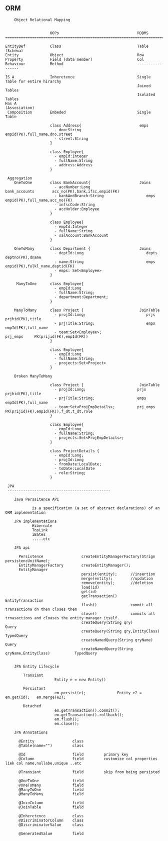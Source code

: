 ORM
------------------------------------------------------------------

        Object Relational Mapping


                        OOPs                                   RDBMS
    ======================================================================================================

    EntityDef           Class                                  Table (Schema)
    Entity              Object                                 Row
    Property            Field (data member)                    Col
    Behaviour           Method                                 -----------------

    IS A                Inheretence                            Single Table for entire hirarchy
                                                               Joined Tables
                                                               Isolated Tables
    Has A
    (Assosiation)
     Composition        Embeded                                Single Table

                        class Address{                          emps
                          - dno:String                                  empid(PK),full_name,dno,street
                          - street:String
                        }

                        class Employee{
                          - empId:Integer
                          - fullName:String
                          - address:Address
                        }

     Aggregation
        OneToOne        class BankAccount{                      Joins
                          - accNumber:Long                         bank_accounts        acc_no(PK),bank,ifsc,empid(FK)
                          - bankAndBranch:String                   emps                 empid(PK),full_name,acc_no(FK)
                          - infscCode:String
                          - accHolder:Employee
                        }

                        class Employee{
                          - empId:Integer
                          - fullName:String
                          - salAccount:BankAccount
                        }

        OneToMany       class Department {                      Joins
                          - deptId:Long                            depts        deptno(PK),dname
                          - name:String                            emps         empid(PK),fulkl_name,deptid(FK)
                          - emps: Set<Employee>
                        }

         ManyToOne      class Employee{
                          - empId:Long
                          - fullName:String;
                          - department:Department;
                        }

        ManyToMany      class Project {                         JoinTable
                          - projId:Long;                           prjs         prjhid(PK),title
                          - prjTitle:String;                       emps         empId(PK),full_name
                          - team:Set<Employee>;                    prj_emps     PK(prijid(FK),empId(FK))
                        }

                        class Employee{
                          - empId:Long
                          - fullName:String;
                          - projects:Set<Project>
                        }

        Broken ManyToMany      
                        
                        class Project {                         JoinTable
                          - projId:Long;                       prjs         prjhid(PK),title
                          - prjTitle:String;                   emps         empId(PK),full_name
                          - team:Set<ProjEmpDetails>;          prj_emps     PK(prijid(FK),empId(FK)),f_dt,t_dt,role
                        }

                        class Employee{
                          - empId:Long
                          - fullName:String;
                          - projects:Set<ProjEmpDetails>;
                        }

                        class ProjectDetails {
                          - empId:Long;
                          - projId:Long
                          - fromDate:LocalDate;
                          - toDate:LocalDate
                          - role:String;
                        }

     JPA
     ----------------------------------------------

        Java Perssitence API

                is a specification (a set of abstract declarations) of an ORM implementation

        JPA implementations
                Hibernate
                TopLink
                iBates
                .....etc

        JPA api

          Persistence                 createEntityManagerFactory(Strign persistencUnitName);
          EntityManagerFactory        createEntityManager();
          EntityManager
                                      persist(entity);      //insertion
                                      merge(entity);        //updation
                                      remove(entity);       //deletion
                                      load(id)
                                      get(id)
                                      getTransaction()      EntityTransaction
                                      flush()               commit all transactiona dn then closes them
                                      close()               commits all trnasactions and cloases the entity manager itself.
                                      createQuery(String qry)                                Query
                                      createQuery(String qry,EntityClass)                    TypedQuery
                                      createNamedQuery(String qryName)                       Query
                                      createNamedQuery(String qryName,EntityClass)           TypedQuery


        JPA Entity Lifecycle

            Transiant
                          Entity e = new Entity()

            Persistant
                          em.persist(e);              Entity e2 = em.get(id);   em.merge(e2);

            Detached
                          em.getTransaction().commit();
                          em.getTransaction().rollback();
                          em.flush();
                          em.close();

        JPA Annotations 
      
          @Entity                 class
          @Table(name="")         class

          @Id                     field         primary key
          @Column                 field         customize col properties liek col name,nullabe,unique ..etc

          @Transiant              field         skip from being persisted

          @OneToOne               field
          @OneToMany              field
          @ManyToOne              field
          @ManyToMany             field

          @JoinColumn             field
          @JoinTable              field

          @Inheretence            class
          @DiscriminatorColumn    class
          @DiscriminatorValue     class

          @GeneratedValue         field
          




